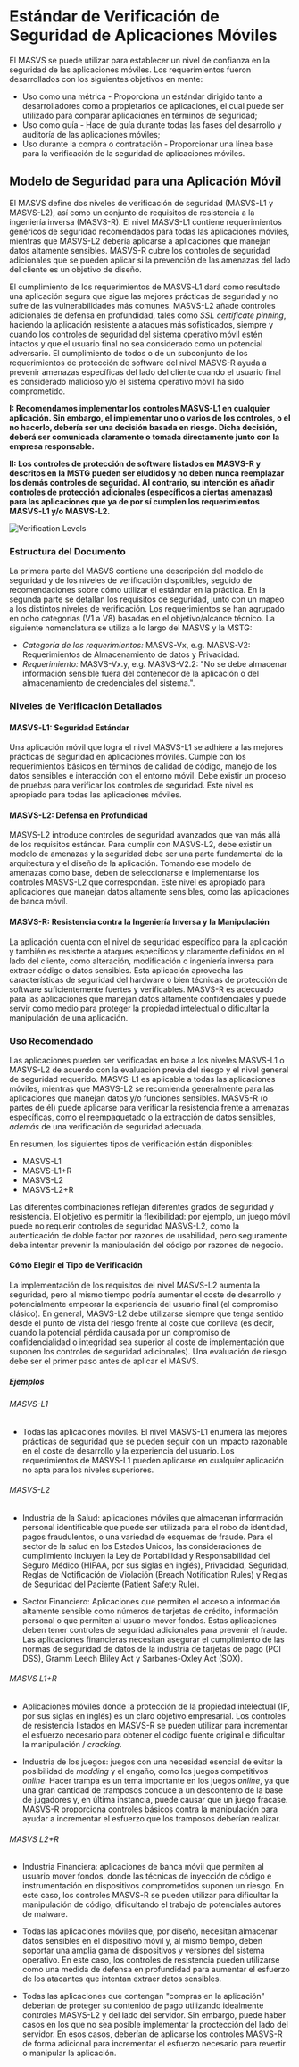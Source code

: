 # Estándar de Verificación de Seguridad de Aplicaciones Móviles

El MASVS se puede utilizar para establecer un nivel de confianza en la seguridad de las aplicaciones móviles. Los requerimientos fueron desarrollados con los siguientes objetivos en mente:

- Uso como una métrica - Proporciona un estándar dirigido tanto a desarrolladores como a propietarios de aplicaciones, el cual puede ser utilizado para comparar aplicaciones en términos de seguridad;
- Uso como guía - Hace de guía durante todas las fases del desarrollo y auditoría de las aplicaciones móviles;
- Uso durante la compra o contratación - Proporcionar una línea base para la verificación de la seguridad de aplicaciones móviles.

## Modelo de Seguridad para una Aplicación Móvil

El MASVS define dos niveles de verificación de seguridad (MASVS-L1 y MASVS-L2), así como un conjunto de requisitos de resistencia a la ingeniería inversa (MASVS-R). El nivel MASVS-L1 contiene requerimientos genéricos de seguridad recomendados para todas las aplicaciones móviles, mientras que MASVS-L2 debería aplicarse a aplicaciones que manejan datos altamente sensibles. MASVS-R cubre los controles de seguridad adicionales que se pueden aplicar si la prevención de las amenazas del lado del cliente es un objetivo de diseño.

El cumplimiento de los requerimientos de MASVS-L1 dará como resultado una aplicación segura que sigue las mejores prácticas de seguridad y no sufre de las vulnerabilidades más comunes. MASVS-L2 añade controles adicionales de defensa en profundidad, tales como _SSL certificate pinning_, haciendo la aplicación resistente a ataques más sofisticados, siempre y cuando los controles de seguridad del sistema operativo móvil estén intactos y que el usuario final no sea considerado como un potencial adversario. El cumplimiento de todos o de un subconjunto de los requerimientos de protección de software del nivel MASVS-R ayuda a prevenir amenazas específicas del lado del cliente cuando el usuario final es considerado malicioso y/o el sistema operativo móvil ha sido comprometido.

**I: Recomendamos implementar los controles MASVS-L1 en cualquier aplicación. Sin embargo, el implementar uno o varios de los controles, o el no hacerlo, debería ser una decisión basada en riesgo. Dicha decisión, deberá ser comunicada claramente o tomada directamente junto con la empresa responsable.**

**II: Los controles de protección de software listados en MASVS-R y descritos en la MSTG pueden ser eludidos y no deben nunca reemplazar los demás controles de seguridad. Al contrario, su intención es añadir controles de protección adicionales (específicos a ciertas amenazas) para las aplicaciones que ya de por sí cumplen los requerimientos MASVS-L1 y/o MASVS-L2.**

![Verification Levels](images/masvs-levels-new.jpg)

### Estructura del Documento

La primera parte del MASVS contiene una descripción del modelo de seguridad y de los niveles de verificación disponibles, seguido de recomendaciones sobre cómo utilizar el estándar en la práctica. En la segunda parte se detallan los requisitos de seguridad, junto con un mapeo a los distintos niveles de verificación. Los requerimientos se han agrupado en ocho categorías (V1 a V8) basadas en el objetivo/alcance técnico. La siguiente nomenclatura se utiliza a lo largo del MASVS y la MSTG:

- *Categoría de los requerimientos:* MASVS-Vx, e.g. MASVS-V2: Requerimientos de Almacenamiento de datos y Privacidad.
- *Requerimiento:* MASVS-Vx.y, e.g. MASVS-V2.2: "No se debe almacenar información sensible fuera del contenedor de la aplicación o del almacenamiento de credenciales del sistema.".

### Niveles de Verificación Detallados

#### MASVS-L1: Seguridad Estándar

Una aplicación móvil que logra el nivel MASVS-L1 se adhiere a las mejores prácticas de seguridad en aplicaciones móviles. Cumple con los requerimientos básicos en términos de calidad de código, manejo de los datos sensibles e interacción con el entorno móvil. Debe existir un proceso de pruebas para verificar los controles de seguridad. Este nivel es apropiado para todas las aplicaciones móviles.

#### MASVS-L2: Defensa en Profundidad

MASVS-L2 introduce controles de seguridad avanzados que van más allá de los requisitos estándar. Para cumplir con MASVS-L2, debe existir un modelo de amenazas y la seguridad debe ser una parte fundamental de la arquitectura y el diseño de la aplicación. Tomando ese modelo de amenazas como base, deben de seleccionarse e implementarse los controles MASVS-L2 que correspondan. Este nivel es apropiado para aplicaciones que manejan datos altamente sensibles, como las aplicaciones de banca móvil.

#### MASVS-R: Resistencia contra la Ingeniería Inversa y la Manipulación

La aplicación cuenta con el nivel de seguridad específico para la aplicación y también es resistente a ataques específicos y claramente definidos en el lado del cliente, como alteración, modificación o ingeniería inversa para extraer código o datos sensibles. Esta aplicación aprovecha las características de seguridad del hardware o bien técnicas de protección de software suficientemente fuertes y verificables. MASVS-R es adecuado para las aplicaciones que manejan datos altamente confidenciales y puede servir como medio para proteger la propiedad intelectual o dificultar la manipulación de una aplicación.

### Uso Recomendado

Las aplicaciones pueden ser verificadas en base a los niveles MASVS-L1 o MASVS-L2 de acuerdo con la evaluación previa del riesgo y el nivel general de seguridad requerido. MASVS-L1 es aplicable a todas las aplicaciones móviles, mientras que MASVS-L2 se recomienda generalmente para las aplicaciones que manejan datos y/o funciones sensibles. MASVS-R (o partes de él) puede aplicarse para verificar la resistencia frente a amenazas específicas, como el reempaquetado o la extracción de datos sensibles, *además* de una verificación de seguridad adecuada.

En resumen, los siguientes tipos de verificación están disponibles:

- MASVS-L1
- MASVS-L1+R
- MASVS-L2
- MASVS-L2+R

Las diferentes combinaciones reflejan diferentes grados de seguridad y resistencia. El objetivo es permitir la flexibilidad: por ejemplo, un juego móvil puede no requerir controles de seguridad MASVS-L2, como la autenticación de doble factor por razones de usabilidad, pero seguramente deba intentar prevenir la manipulación del código por razones de negocio.

<div style="page-break-after: always;">
</div>

#### Cómo Elegir el Tipo de Verificación

La implementación de los requisitos del nivel MASVS-L2 aumenta la seguridad, pero al mismo tiempo podría aumentar el coste de desarrollo y potencialmente empeorar la experiencia del usuario final (el compromiso clásico). En general, MASVS-L2 debe utilizarse siempre que tenga sentido desde el punto de vista del riesgo frente al coste que conlleva (es decir, cuando la potencial pérdida causada por un compromiso de confidencialidad o integridad sea superior al coste de implementación que suponen los controles de seguridad adicionales). Una evaluación de riesgo debe ser el primer paso antes de aplicar el MASVS.

##### Ejemplos

###### MASVS-L1

- Todas las aplicaciones móviles. El nivel MASVS-L1 enumera las mejores prácticas de seguridad que se pueden seguir con un impacto razonable en el coste de desarrollo y la experiencia del usuario. Los requerimientos de MASVS-L1 pueden aplicarse en cualquier aplicación no apta para los niveles superiores.

###### MASVS-L2

- Industria de la Salud: aplicaciones móviles que almacenan información personal identificable que puede ser utilizada para el robo de identidad, pagos fraudulentos, o una variedad de esquemas de fraude. Para el sector de la salud en los Estados Unidos, las consideraciones de cumplimiento incluyen la Ley de Portabilidad y Responsabilidad del Seguro Médico (HIPAA, por sus siglas en inglés), Privacidad, Seguridad, Reglas de Notificación de Violación (Breach Notification Rules) y Reglas de Seguridad del Paciente (Patient Safety Rule).

- Sector Financiero: Aplicaciones que permiten el acceso a información altamente sensible como números de tarjetas de crédito, información personal o que permiten al usuario mover fondos. Estas aplicaciones deben tener controles de seguridad adicionales para prevenir el fraude. Las aplicaciones financieras necesitan asegurar el cumplimiento de las normas de seguridad de datos de la industria de tarjetas de pago (PCI DSS), Gramm Leech Bliley Act y Sarbanes-Oxley Act (SOX).

###### MASVS L1+R

- Aplicaciones móviles donde la protección de la propiedad intelectual (IP, por sus siglas en inglés) es un claro objetivo empresarial. Los controles de resistencia listados en MASVS-R se pueden utilizar para incrementar el esfuerzo necesario para obtener el código fuente original e dificultar la manipulación / _cracking_.

- Industria de los juegos: juegos con una necesidad esencial de evitar la posibilidad de _modding_ y el engaño, como los juegos competitivos _online_. Hacer trampa es un tema importante en los juegos _online_, ya que una gran cantidad de tramposos conduce a un descontento de la base de jugadores y, en última instancia, puede causar que un juego fracase. MASVS-R proporciona controles básicos contra la manipulación para ayudar a incrementar el esfuerzo que los tramposos deberían realizar.

###### MASVS L2+R

- Industria Financiera: aplicaciones de banca móvil que permiten al usuario mover fondos, donde las técnicas de inyección de código e instrumentación en dispositivos comprometidos suponen un riesgo. En este caso, los controles MASVS-R se pueden utilizar para dificultar la manipulación de código, dificultando el trabajo de potenciales autores de malware.

- Todas las aplicaciones móviles que, por diseño, necesitan almacenar datos sensibles en el dispositivo móvil y, al mismo tiempo, deben soportar una amplia gama de dispositivos y versiones del sistema operativo. En este caso, los controles de resistencia pueden utilizarse como una medida de defensa en profundidad para aumentar el esfuerzo de los atacantes que intentan extraer datos sensibles.

- Todas las aplicaciones que contengan "compras en la aplicación" deberían de proteger su contenido de pago utilizando idealmente controles MASVS-L2 y del lado del servidor. Sin embargo, puede haber casos en los que no sea posible implementar la proctección del lado del servidor. En esos casos, deberían de aplicarse los controles MASVS-R de forma adicional para incrementar el esfuerzo necesario para revertir o manipular la aplicación.
